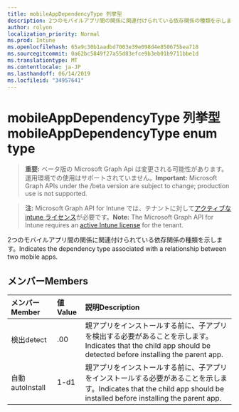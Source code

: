 ```yaml
---
title: mobileAppDependencyType 列挙型
description: 2つのモバイルアプリ間の関係に関連付けられている依存関係の種類を示します。
author: rolyon
localization_priority: Normal
ms.prod: Intune
ms.openlocfilehash: 65a9c30b1aadbd7003e39e098d4e850675bea718
ms.sourcegitcommit: 0a62bc5849f27a55d83efce9b3eb01b9711bbe1d
ms.translationtype: MT
ms.contentlocale: ja-JP
ms.lasthandoff: 06/14/2019
ms.locfileid: "34957641"
---
```

# <a name="mobileappdependencytype-enum-type"></a><span data-ttu-id="711bb-103">mobileAppDependencyType 列挙型</span><span class="sxs-lookup"><span data-stu-id="711bb-103">mobileAppDependencyType enum type</span></span>

> <span data-ttu-id="711bb-104">**重要:** ベータ版の Microsoft Graph Api は変更される可能性があります。運用環境での使用はサポートされていません。</span><span class="sxs-lookup"><span data-stu-id="711bb-104">**Important:** Microsoft Graph APIs under the /beta version are subject to change; production use is not supported.</span></span>

> <span data-ttu-id="711bb-105">**注:** Microsoft Graph API for Intune では、テナントに対して[アクティブな intune ライセンス](https://go.microsoft.com/fwlink/?linkid=839381)が必要です。</span><span class="sxs-lookup"><span data-stu-id="711bb-105">**Note:** The Microsoft Graph API for Intune requires an [active Intune license](https://go.microsoft.com/fwlink/?linkid=839381) for the tenant.</span></span>

<span data-ttu-id="711bb-106">2つのモバイルアプリ間の関係に関連付けられている依存関係の種類を示します。</span><span class="sxs-lookup"><span data-stu-id="711bb-106">Indicates the dependency type associated with a relationship between two mobile apps.</span></span>

## <a name="members"></a><span data-ttu-id="711bb-107">メンバー</span><span class="sxs-lookup"><span data-stu-id="711bb-107">Members</span></span>
|<span data-ttu-id="711bb-108">メンバー</span><span class="sxs-lookup"><span data-stu-id="711bb-108">Member</span></span>|<span data-ttu-id="711bb-109">値</span><span class="sxs-lookup"><span data-stu-id="711bb-109">Value</span></span>|<span data-ttu-id="711bb-110">説明</span><span class="sxs-lookup"><span data-stu-id="711bb-110">Description</span></span>|
|:---|:---|:---|
|<span data-ttu-id="711bb-111">検出</span><span class="sxs-lookup"><span data-stu-id="711bb-111">detect</span></span>|<span data-ttu-id="711bb-112">.0</span><span class="sxs-lookup"><span data-stu-id="711bb-112">0</span></span>|<span data-ttu-id="711bb-113">親アプリをインストールする前に、子アプリを検出する必要があることを示します。</span><span class="sxs-lookup"><span data-stu-id="711bb-113">Indicates that the child app should be detected before installing the parent app.</span></span>|
|<span data-ttu-id="711bb-114">自動</span><span class="sxs-lookup"><span data-stu-id="711bb-114">autoInstall</span></span>|<span data-ttu-id="711bb-115">1-d</span><span class="sxs-lookup"><span data-stu-id="711bb-115">1</span></span>|<span data-ttu-id="711bb-116">親アプリをインストールする前に、子アプリをインストールする必要があることを示します。</span><span class="sxs-lookup"><span data-stu-id="711bb-116">Indicates that the child app should be installed before installing the parent app.</span></span>|






